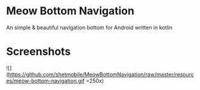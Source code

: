 # Meow Bottom Navigation
An simple & beautiful navigation bottom for Android written in kotlin

# Screenshots
![](https://github.com/shetmobile/MeowBottomNavigation/raw/master/resources/meow-bottom-navigation.gif =250x)
